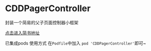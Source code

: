 # CDDPagerController
封装一个简易的父子页面控制器小框架


[点击进入简书地址](http://www.jianshu.com/p/9d80edfaf751) <br />

已集成pods 使用方式 在`Podfile`中加入 `pod 'CDDPagerController'`即可~
